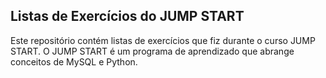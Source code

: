 ## Listas de Exercícios do JUMP START
Este repositório contém listas de exercícios que fiz durante o curso JUMP START. O JUMP START é um programa de aprendizado que abrange conceitos de MySQL e Python.
